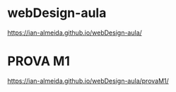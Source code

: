 # webDesign-aula
https://ian-almeida.github.io/webDesign-aula/

# PROVA M1
https://ian-almeida.github.io/webDesign-aula/provaM1/
